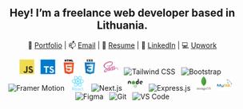 <h2 align="center">Hey! I’m a freelance web developer based in Lithuania.</h2>

<p align="center">
  💼 <a href="https://www.ignas-naulis.dev">Portfolio</a> |
  📫 <a href="mailto:ignas.naulis@gmail.com">Email</a> |
  📄 <a href="https://www.ignas-naulis.dev/cv/ignas_naulis_cv.pdf">Resume</a> |
  🔗 <a href="https://linkedin.com/in/ignas-naulis">LinkedIn</a> |
  💻 <a href="https://www.upwork.com/freelancers/~01c9ac47fb1c3e96d3">Upwork</a>
</p>


<p align="center">
  <img src="https://raw.githubusercontent.com/devicons/devicon/master/icons/javascript/javascript-original.svg" alt="JavaScript" width="30" height="30" />
  &nbsp;
  <img src="https://raw.githubusercontent.com/devicons/devicon/master/icons/typescript/typescript-original.svg" alt="TypeScript" width="30" height="30" />
  &nbsp;
  <img src="https://raw.githubusercontent.com/devicons/devicon/master/icons/html5/html5-original-wordmark.svg" alt="HTML5" width="30" height="30" />
  &nbsp;
  <img src="https://raw.githubusercontent.com/devicons/devicon/master/icons/css3/css3-original-wordmark.svg" alt="CSS3" width="30" height="30" />
  &nbsp;
  <img src="https://raw.githubusercontent.com/devicons/devicon/master/icons/sass/sass-original.svg" alt="SASS" width="30" height="30" />
  &nbsp;
  <img src="https://www.vectorlogo.zone/logos/tailwindcss/tailwindcss-icon.svg" alt="Tailwind CSS" width="30" height="30" />
  &nbsp;
  <img src="https://cdn.worldvectorlogo.com/logos/bootstrap-5-1.svg" alt="Bootstrap" width="30" height="30" />
  &nbsp;
  <img src="https://encrypted-tbn0.gstatic.com/images?q=tbn:ANd9GcRCq5gse3kEA76gI2S7FHh4TGq6-jE3nGlPQg&s" alt="Framer Motion" width="30" height="30" />
  &nbsp;
  <img src="https://raw.githubusercontent.com/devicons/devicon/master/icons/react/react-original-wordmark.svg" alt="React" width="30" height="30" />
  &nbsp;
  <img src="https://img.icons8.com/fluent-systems-filled/512/FFFFFF/nextjs.png" alt="Next.js" width="30" height="30" />
  &nbsp;
  <img src="https://raw.githubusercontent.com/devicons/devicon/master/icons/nodejs/nodejs-original-wordmark.svg" alt="Node.js" width="30" height="30" />
  &nbsp;
  <img src="https://img.icons8.com/color/512/express-js.png" alt="Express.js" width="30" height="30" />
  &nbsp;
  <img src="https://raw.githubusercontent.com/devicons/devicon/master/icons/mongodb/mongodb-original-wordmark.svg" alt="MongoDB" width="30" height="30" />
  &nbsp;
  <img src="https://raw.githubusercontent.com/devicons/devicon/master/icons/mysql/mysql-original-wordmark.svg" alt="MySQL" width="30" height="30" />
  &nbsp;
  <img src="https://www.vectorlogo.zone/logos/figma/figma-icon.svg" alt="Figma" width="30" height="30" />
  &nbsp;
  <img src="https://www.vectorlogo.zone/logos/git-scm/git-scm-icon.svg" alt="Git" width="30" height="30" />
  &nbsp;
  <img src="https://cdn.worldvectorlogo.com/logos/visual-studio-code-1.svg" alt="VS Code" width="30" height="30" />
</p>

